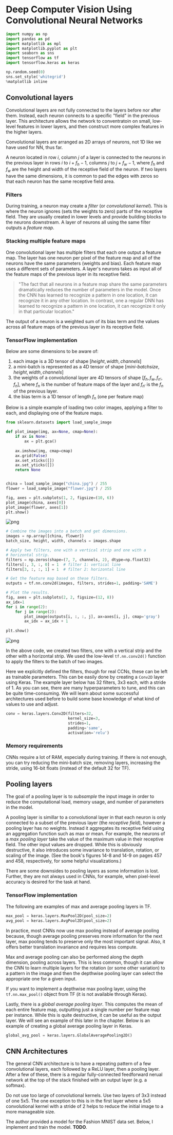 # Deep Computer Vision Using Convolutional Neural Networks


```python
import numpy as np
import pandas as pd
import matplotlib as mpl
import matplotlib.pyplot as plt
import seaborn as sns
import tensorflow as tf
import tensorflow.keras as keras

np.random.seed(0)
sns.set_style('whitegrid')
%matplotlib inline
```

## Convolutional layers
Convolutional layers are not fully connected to the layers before nor after them.
Instead, each neuron connects to a specific "field" in the previous layer.
This architecture allows the network to conventratoin on small, low-level features in lower layers, and then construct more complex features in the higher layers.

Convolutional layers are arranged as 2D arrays of neurons, not 1D like we have used for NN, thus far.

A neuron located in row $i$, column $j$ of a layer is connected to the neurons in the previous layer in rows $i$ to $i + f_h - 1$, columns $j$ to $j + f_w - 1$, where $f_h$ and $f_w$ are the height and width of the receptive field of the neuron.
If two layers have the same dimensions, it is common to pad the edges with zeros so that each neuron has the same receptive field area.

### Filters

During training, a neuron may create a *filter* (or *convolutional kernel*).
This is where the neuron ignores (sets the weights to zero) parts of the receptive field.
They are usually created in lower levels and provide building blocks to the neurons downstream.
A layer of neurons all using the same filter outputs a *feature map*.

### Stacking multiple feature maps

One convolutional layer has multiple filters that each one output a feature map.
The layer has one neuron per pixel of the feature map and all of the neurons have the same parameters (weights and bias).
Each feature map uses a different sets of parameters.
A layer's neurons takes as input all of the feature maps of the previous layer in its receptive field.

> "The fact that all neurons in a feature map share the same parameters dramatically reduces the number of parameters in the model.
Once the CNN has learned to recognize a pattern in one location, it can recognize it in any other location.
In contrast, one a regular DNN has learned to recognize a pattern in one location, it can recognize it only in that particular location."

The output of a neuron is a weighted sum of its bias term and the values across all feature maps of the previous layer in its receptive field.

### TensorFlow implementation

Below are some dimensions to be aware of:

1. each image is a 3D tensor of shape $[height, width, channels]$
2. a mini-batch is represented as a 4D tensor of shape $[mini\text{-}batch size, height, width, channels]$
3. the weights of a convolutional layer are 4D tensors of shape $[f_h, f_w, f_{n'}, f_n]$, where $f_n$ is the number of feature maps of the layer and $f_{n'}$ is the $f_n$ of the previous layer.
4. the bias term is a 1D tensor of length $f_n$  (one per feature map)

Below is a simple example of loading two color images, applying a filter to each, and displaying one of the feature maps.


```python
from sklearn.datasets import load_sample_image

def plot_image(img, ax=None, cmap=None):
    if ax is None:
        ax = plt.gca()
    
    ax.imshow(img, cmap=cmap)
    ax.grid(False)
    ax.set_xticks([])
    ax.set_yticks([])
    return None


china = load_sample_image("china.jpg") / 255
flower = load_sample_image("flower.jpg") / 255

fig, axes = plt.subplots(1, 2, figsize=(10, 6))
plot_image(china, axes[0])
plot_image(flower, axes[1])
plt.show()
```


![png](homl_ch14_Deep-computer-vision-using-convolutional-neural-networks_files/homl_ch14_Deep-computer-vision-using-convolutional-neural-networks_3_0.png)



```python
# Combine the images into a batch and get dimensions.
images = np.array([china, flower])
batch_size, height, width, channels = images.shape

# Apply two filters, one with a vertical strip and one with a 
# horizontal strip.
filters = np.zeros(shape=(7, 7, channels, 2), dtype=np.float32)
filters[:, 3, :, 0] = 1  # filter 1: vertical line
filters[3, :, :, 1] = 1  # filter 2: horizontal line

# Get the feature map based on these filters.
outputs = tf.nn.conv2d(images, filters, strides=1, padding='SAME')

# Plot the results.
fig, axes = plt.subplots(2, 2, figsize=(12, 8))
ax_idx=1
for i in range(2):
    for j in range(2):
        plot_image(outputs[i, :, :, j], ax=axes[i, j], cmap='gray')
        ax_idx = ax_idx + 1
    
plt.show()
```


![png](homl_ch14_Deep-computer-vision-using-convolutional-neural-networks_files/homl_ch14_Deep-computer-vision-using-convolutional-neural-networks_4_0.png)


In the above code, we created two filters, one with a vertical strip and the other with a horizontal strip.
We used the low-level `tf.nn.conv2d()` function to apply the filters to the batch of two images.

Here we explicitly defined the filters, though for real CCNs, these can be left as trainable parameters.
This can be easily done by creating a `Conv2D` layer using Keras.
The example layer below has 32 filters, 3x3 each, with a stride of 1.
As you can see, there are many hyperparameters to tune, and this can be quite time-consuming.
We will learn about some successful architectures used before to build some base knowledge of what kind of values to use and adjust.


```python
conv = keras.layers.Conv2D(filters=32, 
                           kernel_size=3, 
                           strides=1, 
                           padding='same',
                           activation='relu')
```

### Memory requirements

CNNs require a lot of RAM, especially during training.
If there is not enough, you can try reducing the mini-batch size, removing layers, increasing the stride, using 16-bit floats (instead of the default 32 for TF).

## Pooling layers

The goal of a pooling layer is to *subsample* the input image in order to reduce the computational load, memory usage, and number of parameters in the model.

A pooling layer is simillar to a convolutional layer in that each neuron is only connected to a subset of the previous layer (the *receptive field*), however a pooling layer has no weights.
Instead it aggregates its receptive field using an aggregation function such as max or mean.
For example, the neurons of a *max pooling layer* take the value of the maximum value in their receptive field.
The other input values are dropped.
While this is obviously destructive, it also introduces some invariance to translation, rotation, or scaling of the image.
(See the book's figures 14-8 and 14-9 on pages 457 and 458, respectively, for some helpful visualizations.)

There are some downsides to pooling layers as some information is lost.
Further, they are not always used in CNNs, for example, when pixel-level accuracy is desired for the task at hand.

### TensorFlow implementation

The following are examples of max and average pooling layers in TF.


```python
max_pool = keras.layers.MaxPool2D(pool_size=2)
avg_pool = keras.layers.AvgPool2D(pool_size=2)
```

In practice, most CNNs now use max pooling instead of average pooling because, though average pooling preserves more information for the next layer, max pooling tends to preserve only the most important signal.
Also, it offers better translation invariance and requires less compute.

Max and average pooling can also be performed along the depth dimension, pooling across layers.
This is less common, though it can allow the CNN to learn multiple layers for the rotation (or some other variation) to a pattern in the image and then the depthwise pooling layer can select the appropriate one for a given input.

If you want to implement a depthwise max pooling layer, using the `tf.nn.max_pool()` object from TF (it is not available through Keras).

Lastly, there is a *global average pooling layer*. 
This computes the mean of each entire feature map, outputting just a single number per feature map per instance.
While this is quite destructive, it can be useful as the output layer.
We will see an example of this later in the chapter.
Below is an example of creating a global average pooling layer in Keras.


```python
global_avg_pool = keras.layers.GlobalAveragePooling2D()
```

## CNN Architectures

The general CNN architecture is to have a repeating pattern of a few convolutional layers, each followed by a ReLU layer, then a pooling layer.
After a few of these, there is a regular fully-connected feedforward nerual network at the top of the stack finished with an output layer (e.g. a softmax).

Do not use too large of convolutional kernels.
Use two layers of 3x3 instead of one 5x5.
The one exception to this is in the first layer where a 5x5 convolutional kernel with a stride of 2 helps to reduce the initial image to a more manageable size.

The author provided a model for the Fashion MNIST data set.
Below, I implement and train the model.
**TODO**.


```python

```
